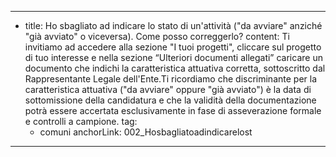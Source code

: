 ---
  - title: Ho sbagliato ad indicare lo stato di un'attività ("da avviare" anziché "già avviato" o viceversa). Come posso correggerlo?
    content: Ti invitiamo ad accedere alla sezione "I tuoi progetti", cliccare sul progetto di tuo interesse e nella sezione “Ulteriori documenti allegati” caricare un documento che indichi la caratteristica attuativa corretta, sottoscritto dal Rappresentante Legale dell'Ente.Ti ricordiamo che discriminante per la caratteristica attuativa ("da avviare" oppure "già avviato") è la data di sottomissione della candidatura e che la validità della documentazione potrà essere accertata esclusivamente in fase di asseverazione formale e controlli a campione.
    tag:
      - comuni
    anchorLink: 002_Hosbagliatoadindicarelost
---